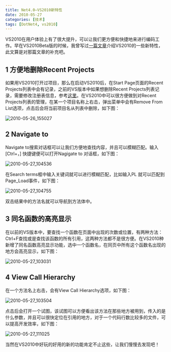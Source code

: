 ```yaml
---
title: Net4.0—VS2010新特性
date: 2010-05-27
categories: [技术]
tags: [DotNet4, vs2010]
---
```


VS2010在用户体验上有了很大提升，可以让我们更方便和快捷地来进行编码工作。早在VS2010Beta版的时候，我曾写过[一篇文章](http://blog.fwhyy.com/2009/10/experience-vs2010-improvements/)介绍VS2010的一些新特性，此文算是对那篇文章的补充吧。

## 1 方便地删除Recent Projects

如果用VS2010打开过项目，那么在启动VS2010后，在Start Page页面的Recent Projects列表中会有记录，之前的VS版本中如果想删除Recent Projects列表记录，需要修改注册表信息，参考[这里](http://blog.fwhyy.com/index.php/2007/12/delete-recently-opened-in-visual-studio-project-and-file-records/)。在VS2010中可以很方便做到对Recent Projects列表的管理，在某一个项目名称上右击，弹出菜单中会有Remove From List选项，点击后会将当前项目名从列表中删除，如下图：

![2010-05-26_155027](https://cdn.jsdelivr.net/gh/oec2003/hblog-images/img/202201300735497.png)

## 2 Navigate to

Navigate to搜索对话框可以让我们方便地查找内容，并且可以模糊匹配。输入[Ctrl+，] 快捷键便可以打开Nagigate to 对话框，如下图：

![2010-05-27_104536](https://cdn.jsdelivr.net/gh/oec2003/hblog-images/img/202201300735950.png)

在Search terms框中输入关键词就可以进行模糊匹配，比如输入PL 就可以匹配到Page_Load事件，如下图：

![2010-05-27_104755](https://cdn.jsdelivr.net/gh/oec2003/hblog-images/img/202201300736023.png)

双击结果中的方法名就可以导航到方法体中。

## 3 同名函数的高亮显示

在以前的VS版本中，要查找一个函数在页面中出现的次数或位置，有两种方法：Ctrl+F查找或是查找该函数的所有引用，这两种方法都不是很方便。在VS2010种新增了同名函数高亮显示功能，选中一个函数名，在同页中所有这个函数名出现的地方会高亮显示，如下图：

![2010-05-27_103031](https://cdn.jsdelivr.net/gh/oec2003/hblog-images/img/202201300736374.png)

## 4 View Call Hierarchy

在一个方法名上右击，会有View Call Hierarchy选项，如下图：

![2010-05-27_103504](https://cdn.jsdelivr.net/gh/oec2003/hblog-images/img/202201300736242.png)

点击后会打开一个试图，该试图可以方便看出该方法在那些地方被用到，传入的是什么参数，并且可以很快定位在引用的地方，对于一个代码行数比较多的文件，可以提高开发效率，如下图：

![2010-05-27_111025](https://cdn.jsdelivr.net/gh/oec2003/hblog-images/img/202201300736656.png)

当然在VS2010中好玩的好用的新的功能肯定不止这些，让我们慢慢去发现吧！

